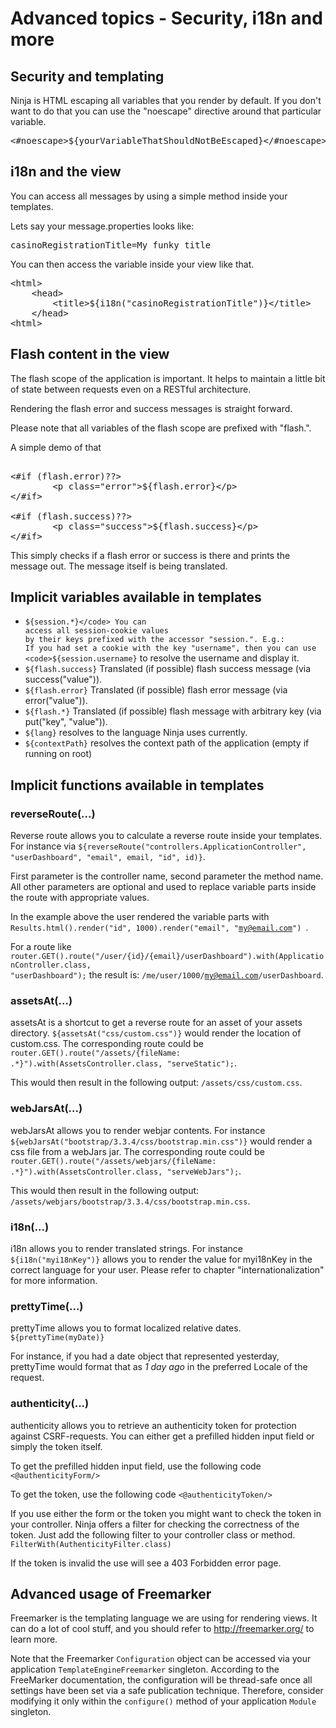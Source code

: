 Advanced topics - Security, i18n and more
=========================================

Security and templating
-----------------------

Ninja is HTML escaping all variables that you render by default. If you don't want to do that you
can use the "noescape" directive around that particular variable.
<pre class="prettyprint">
&lt;#noescape&gt;${yourVariableThatShouldNotBeEscaped}&lt;/#noescape&gt;
</pre>


i18n and the view
----------------

You can access all messages by using a simple method inside your templates.

Lets say your message.properties looks like:

<pre class="prettyprint">
casinoRegistrationTitle=My funky title
</pre>   

You can then access the variable inside your view like that.

<pre class="prettyprint">
&lt;html&gt;
    &lt;head&gt;
        &lt;title&gt;${i18n(&quot;casinoRegistrationTitle&quot;)}&lt;/title&gt;
    &lt;/head&gt;
&lt;html&gt;
</pre>

Flash content in the view
-------------------------

The flash scope of the application is important. It helps to maintain
a little bit of state between requests even on
a RESTful architecture.

Rendering the flash error and success messages is straight forward.

Please note that all variables of the flash scope are prefixed with
"flash.".

A simple demo of that

<pre class="prettyprint"> 
&lt;#if (flash.error)??&gt;
        &lt;p class=&quot;error&quot;&gt;${flash.error}&lt;/p&gt;
&lt;/#if&gt;

&lt;#if (flash.success)??&gt;
        &lt;p class=&quot;success&quot;&gt;${flash.success}&lt;/p&gt;
&lt;/#if&gt;
</pre>

This simply checks if a flash error or success is there and prints the message out.
The message itself is being translated.



Implicit variables available in templates
-----------------------------------------

 * <code>${session.*}</code> You can access all session-cookie values 
   by their keys prefixed with the accessor "session.". E.g.: 
   If you had set a cookie with the key "username", then you can use 
   <code>${session.username}</code> to resolve the username and display it.
 * <code>${flash.success}</code> Translated (if possible) flash success message 
   (via success("value")).
 * <code>${flash.error}</code> Translated (if possible) flash error message 
   (via error("value")).
 * <code>${flash.*}</code> Translated (if possible) flash message with 
   arbitrary key (via put("key", "value")).
 * <code>${lang}</code> resolves to the language Ninja uses currently. 
 * <code>${contextPath}</code> resolves the context path of the application 
   (empty if running on root)

Implicit functions available in templates
-----------------------------------------

### reverseRoute(...)

Reverse route allows you to calculate a reverse route inside your templates.
For instance via <code>${reverseRoute("controllers.ApplicationController", 
"userDashboard", "email", email, "id", id)}</code>.

First parameter is the controller name, second parameter the method name. All
other parameters are optional and used to replace variable parts inside the route with
appropriate values. 

In the example above the user rendered the variable parts
with <code>Results.html().render("id", 1000).render("email", "my@email.com") </code>.

For a route like 
<code>router.GET().route("/user/{id}/{email}/userDashboard").with(ApplicationController.class, "userDashboard");</code> 
the result is: <code>/me/user/1000/my@email.com/userDashboard</code>.


### assetsAt(...)

assetsAt is a shortcut to get a reverse route for an asset of your assets directory.
<code>${assetsAt("css/custom.css")}</code> would render
the location of custom.css. The corresponding route could be 
<code>router.GET().route("/assets/{fileName: .*}").with(AssetsController.class, "serveStatic");</code>.

This would then result in the following output: <code>/assets/css/custom.css</code>.


### webJarsAt(...)

webJarsAt allows you to render webjar contents. For instance
<code>${webJarsAt("bootstrap/3.3.4/css/bootstrap.min.css")}</code> would render
a css file from a webJars jar. The corresponding route could be 
<code>router.GET().route("/assets/webjars/{fileName: .*}").with(AssetsController.class, "serveWebJars");</code>.

This would then result in the following output: <code>/assets/webjars/bootstrap/3.3.4/css/bootstrap.min.css</code>.

### i18n(...)

i18n allows you to render translated strings. For instance <code>${i18n(&quot;myi18nKey&quot;)}</code> allows
you to render the value for myi18nKey in the correct language for your user.
Please refer to chapter "internationalization" for more information.


### prettyTime(...)

prettyTime allows you to format localized relative dates.
<code>${prettyTime(myDate)}</code>

For instance, if you had a date object that represented yesterday, prettyTime would format that as *1 day ago* in the
preferred Locale of the request.

### authenticity(...)

authenticity allows you to retrieve an authenticity token for protection against CSRF-requests. You can either get a prefilled hidden input field or simply the token itself.

To get the prefilled hidden input field, use the following code
<code><@authenticityForm/></code>

To get the token, use the following code
<code><@authenticityToken/></code>

If you use either the form or the token you might want to check the token in your controller. Ninja offers a filter for checking the correctness of the token. Just add the following filter to your controller class or method.
<code>FilterWith(AuthenticityFilter.class)</code>

If the token is invalid the use will see a 403 Forbidden error page.

Advanced usage of Freemarker
----------------------------

Freemarker is the templating language we are using for rendering views. 
It can do a lot of cool stuff, and you should refer to http://freemarker.org/
to learn more.

Note that the Freemarker <code>Configuration</code> object can be accessed via your application <code>TemplateEngineFreemarker</code> singleton. According to the FreeMarker documentation, the configuration will be thread-safe once all settings have been set via a safe publication technique. Therefore, consider modifying it only within the <code>configure()</code> method of your application <code>Module</code> singleton.